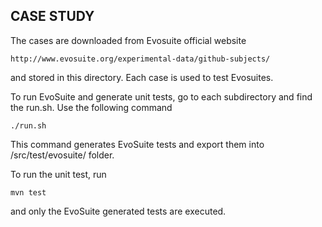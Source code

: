 ## CASE STUDY

The cases are downloaded from Evosuite official website

```
http://www.evosuite.org/experimental-data/github-subjects/
```

and stored in this directory. Each case is used to test Evosuites.


To run EvoSuite and generate unit tests, go to each subdirectory and find the run.sh. Use the following command

```
./run.sh
```

This command generates EvoSuite tests and export them into /src/test/evosuite/ folder.

To run the unit test, run 

```
mvn test
```

and only the EvoSuite generated tests are executed.